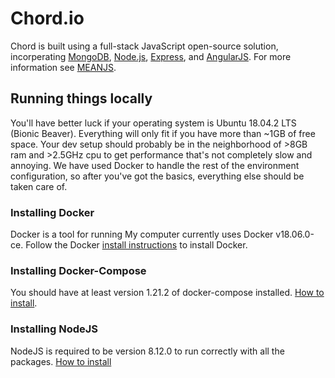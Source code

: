 # Chord.io

Chord is built using a full-stack JavaScript open-source solution, incorperating [MongoDB](http://www.mongodb.org/), [Node.js](http://www.nodejs.org/), [Express](http://expressjs.com/), and [AngularJS](http://angularjs.org/). For more information see [MEANJS](https://github.com/meanjs/mean).

## Running things locally
You'll have better luck if your operating system is Ubuntu 18.04.2 LTS (Bionic Beaver). Everything will only fit if you have more than ~1GB of free space. Your dev setup should probably be in the neighborhood of >8GB ram and >2.5GHz cpu to get performance that's not completely slow and annoying. We have used Docker to handle the rest of the environment configuration, so after you've got the basics, everything else should be taken care of.

### Installing Docker
Docker is a tool for running My computer currently uses Docker v18.06.0-ce. Follow the Docker [install instructions](https://docs.docker.com/engine/installation/linux/ubuntu/#install-from-a-package) to install Docker.

### Installing Docker-Compose
You should have at least version 1.21.2 of docker-compose installed. [How to install](https://docs.docker.com/compose/install/#install-as-a-container).

### Installing NodeJS
NodeJS is required to be version 8.12.0 to run correctly with all the packages. [How to install](https://nodejs.org/en/)
